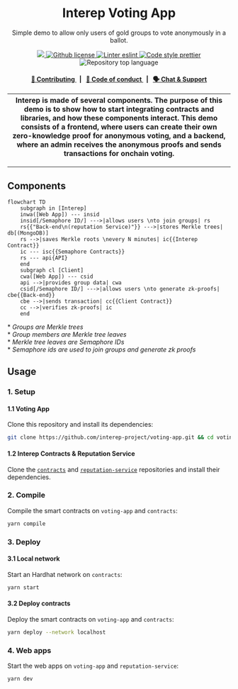 <p align="center">
    <h1 align="center">
        Interep Voting App
    </h1>
    <p align="center">Simple demo to allow only users of gold groups to vote anonymously in a ballot.</p>
</p>

<p align="center">
    <a href="https://github.com/interep-project" target="_blank">
        <img src="https://img.shields.io/badge/project-Interep-blue.svg?style=flat-square">
    </a>
    <a href="https://github.com/interep-project/voting-app/blob/main/LICENSE">
        <img alt="Github license" src="https://img.shields.io/github/license/interep-project/voting-app.svg?style=flat-square">
    </a>
    <a href="https://eslint.org/" target="_blank">
        <img alt="Linter eslint" src="https://img.shields.io/badge/linter-eslint-8080f2?style=flat-square&logo=eslint">
    </a>
    <a href="https://prettier.io/" target="_blank">
        <img alt="Code style prettier" src="https://img.shields.io/badge/code%20style-prettier-f8bc45?style=flat-square&logo=prettier">
    </a>
    <img alt="Repository top language" src="https://img.shields.io/github/languages/top/interep-project/voting-app?style=flat-square">
</p>

<div align="center">
    <h4>
        <a href="https://docs.interep.link/contributing">
            👥 Contributing
        </a>
        <span>&nbsp;&nbsp;|&nbsp;&nbsp;</span>
        <a href="https://docs.interep.link/code-of-conduct">
            🤝 Code of conduct
        </a>
        <span>&nbsp;&nbsp;|&nbsp;&nbsp;</span>
        <a href="https://discord.gg/Tp9He7qws4">
            🗣️ Chat &amp; Support
        </a>
    </h4>
</div>


| Interep is made of several components. The purpose of this demo is to show how to start integrating contracts and libraries, and how these components interact. This demo consists of a frontend, where users can create their own zero-knowledge proof for anonymous voting, and a backend, where an admin receives the anonymous proofs and sends transactions for onchain voting. |
| ------------------------------------------------------------------------------------------------------------------------------------------------------------------------------------------------------------------------------------- |

---

## Components

```mermaid
flowchart TD
    subgraph in [Interep]
    inwa([Web App]) --- insid
    insid[/Semaphore ID/] --->|allows users \nto join groups| rs
    rs{{"Back-end\n(reputation Service)"}} --->|stores Merkle trees| db[(MongoDB)]
    rs -->|saves Merkle roots \nevery N minutes| ic{{Interep Contract}}
    ic --- isc{{Semaphore Contracts}}
    rs --- api{API}
    end
    subgraph cl [Client]
    cwa([Web App]) --- csid
    api -->|provides group data| cwa
    csid[/Semaphore ID/] --->|allows users \nto generate zk-proofs| cbe{{Back-end}}
    cbe -->|sends transaction| cc{{Client Contract}}
    cc -->|verifies zk-proofs| ic
    end
```

\* *Groups are Merkle trees*\
\* *Group members are Merkle tree leaves*\
\* *Merkle tree leaves are Semaphore IDs*\
\* *Semaphore ids are used to join groups and generate zk proofs*

## Usage

### 1. Setup

#### 1.1 Voting App

Clone this repository and install its dependencies:

```bash
git clone https://github.com/interep-project/voting-app.git && cd voting-app && yarn
```

#### 1.2 Interep Contracts & Reputation Service

Clone the [`contracts`](https://github.com/interep-project/contracts) and [`reputation-service`](https://github.com/interep-project/reputation-service) repositories and install their dependencies.

### 2. Compile

Compile the smart contracts  on `voting-app` and `contracts`:

```bash
yarn compile
```

### 3. Deploy

#### 3.1 Local network

Start an Hardhat network on `contracts`:

```bash
yarn start
```

#### 3.2 Deploy contracts

Deploy the smart contracts on `voting-app` and `contracts`:

```bash
yarn deploy --network localhost
```

### 4. Web apps

Start the web apps on `voting-app` and `reputation-service`:

```bash
yarn dev
```
